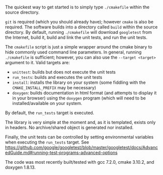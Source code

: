 The quickest way to get started is to simply type `./cmakefile` within the source directory.

`git` is required (which you should already have); however `cmake` is also be required. The
software builds into a directory called `build` within the source directory. By default, running
`./cmakefile` will download `googletest` from the Internet, build it, build and link the unit
tests, and run the unit tests.

The `cmakefile` script is just a simple wrapper around the cmake binary to hide commonly used
command line parameters. In general, running `./cmakefile` is sufficient; however, you can
also use the `--target <target>` argument to it. Valid targets are:

* `unittest`: builds but does not execute the unit tests
* `run_tests`: builds and executes the unit tests
* `install`: installs the library on your system (some fiddling with the `CMAKE_INSTALL_PREFIX`
             may be necessary)
* `doxygen`: builds documentation in html format (and attempts to display it in your browser)
             using the `doxygen` program (which will need to be installed/available on your
             system.

By default, the `run_tests` target is executed.

The library is very simple at the moment and, as it is templated, exists only in headers. No
archive/shared object is generated nor installed.

Finally, the unit tests can be controlled by setting environmental variables when executing the
`run_tests` target. See https://github.com/google/googletest/blob/master/googletest/docs/AdvancedGuide.md#running-test-programs-advanced-options

The code was most recently built/tested with gcc 7.2.0, cmake 3.10.2, and doxygen 1.8.13.
